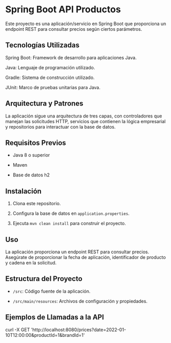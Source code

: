 # Spring Boot API Productos

Este proyecto es una aplicación/servicio en Spring Boot que proporciona un endpoint REST 
para consultar precios según ciertos parámetros.

## Tecnologías Utilizadas

Spring Boot: Framework de desarrollo para aplicaciones Java.

Java: Lenguaje de programación utilizado.

Gradle: Sistema de construcción utilizado.

JUnit: Marco de pruebas unitarias para Java.

## Arquitectura y Patrones

La aplicación sigue una arquitectura de tres capas, con controladores que manejan las solicitudes HTTP, 
servicios que contienen la lógica empresarial y repositorios para interactuar con la base de datos.

## Requisitos Previos

- Java 8 o superior

- Maven

- Base de datos h2

## Instalación

1. Clona este repositorio.

2. Configura la base de datos en `application.properties`.

3. Ejecuta `mvn clean install` para construir el proyecto.

## Uso

La aplicación proporciona un endpoint REST para consultar precios.
Asegúrate de proporcionar la fecha de aplicación, identificador de producto y cadena en la solicitud.

## Estructura del Proyecto

- `/src`: Código fuente de la aplicación.

- `/src/main/resources`: Archivos de configuración y propiedades.

## Ejemplos de Llamadas a la API

curl -X GET 'http://localhost:8080/prices?date=2022-01-10T12:00:00&productId=1&brandId=1'
